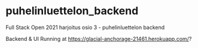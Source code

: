 # puhelinluettelon_backend
Full Stack Open 2021 harjoitus osio 3 - puhelinluettelon backend
  
 Backend & UI Running at https://glacial-anchorage-21461.herokuapp.com/?
